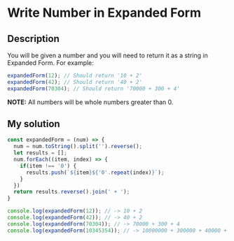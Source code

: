 # Write Number in Expanded Form

## Description

You will be given a number and you will need to return it as a string in Expanded Form. For example:

```js
expandedForm(12); // Should return '10 + 2'
expandedForm(42); // Should return '40 + 2'
expandedForm(70304); // Should return '70000 + 300 + 4'
```
**NOTE:** All numbers will be whole numbers greater than 0.

## My solution

```js
const expandedForm = (num) => {
  num = num.toString().split('').reverse();
  let results = [];
  num.forEach((item, index) => {
    if(item !== '0') {
      results.push(`${item}${'0'.repeat(index)}`);
    }
  })
  return results.reverse().join(' + ');
}

console.log(expandedForm(12)); // -> 10 + 2
console.log(expandedForm(42)); // -> 40 + 2
console.log(expandedForm(70304)); // -> 70000 + 300 + 4
console.log(expandedForm(10345354)); // -> 10000000 + 300000 + 40000 + 5000 + 300 + 50 + 4
```
